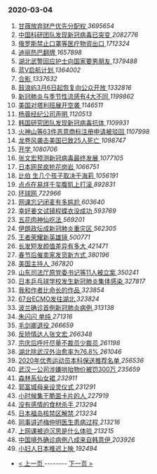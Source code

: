 ### 2020-03-04 
1. [ 甘薇放弃财产优先分配权 ](https://s.weibo.com/weibo?q=%23%E7%94%98%E8%96%87%E6%94%BE%E5%BC%83%E8%B4%A2%E4%BA%A7%E4%BC%98%E5%85%88%E5%88%86%E9%85%8D%E6%9D%83%23&Refer=top) *3695654*
1. [ 中国科研团队发现新冠病毒已突变 ](https://s.weibo.com/weibo?q=%23%E4%B8%AD%E5%9B%BD%E7%A7%91%E7%A0%94%E5%9B%A2%E9%98%9F%E5%8F%91%E7%8E%B0%E6%96%B0%E5%86%A0%E7%97%85%E6%AF%92%E5%B7%B2%E7%AA%81%E5%8F%98%23&Refer=top) *2082776*
1. [ 俄罗斯禁止口罩等医疗物资出口 ](https://s.weibo.com/weibo?q=%E4%BF%84%E7%BD%97%E6%96%AF%E7%A6%81%E6%AD%A2%E5%8F%A3%E7%BD%A9%E7%AD%89%E5%8C%BB%E7%96%97%E7%89%A9%E8%B5%84%E5%87%BA%E5%8F%A3&Refer=top) *1712324*
1. [ 迪丽热巴翻牌 ](https://s.weibo.com/weibo?q=%23%E8%BF%AA%E4%B8%BD%E7%83%AD%E5%B7%B4%E7%BF%BB%E7%89%8C%23&Refer=top) *1657898*
1. [ 湖北武警回应护士向国家要男朋友 ](https://s.weibo.com/weibo?q=%23%E6%B9%96%E5%8C%97%E6%AD%A6%E8%AD%A6%E5%9B%9E%E5%BA%94%E6%8A%A4%E5%A3%AB%E5%90%91%E5%9B%BD%E5%AE%B6%E8%A6%81%E7%94%B7%E6%9C%8B%E5%8F%8B%23&Refer=top) *1379488*
1. [ 蓝V启航计划 ](https://s.weibo.com/weibo?q=%23%E8%93%9DV%E5%90%AF%E8%88%AA%E8%AE%A1%E5%88%92%23&topic_ad=1&Refer=top) *1364002*
1. [ 合影 ](https://s.weibo.com/weibo?q=%E5%90%88%E5%BD%B1&Refer=top) *1337632*
1. [ 鼓浪屿3月6日起恢复向公众开放 ](https://s.weibo.com/weibo?q=%E9%BC%93%E6%B5%AA%E5%B1%BF3%E6%9C%886%E6%97%A5%E8%B5%B7%E6%81%A2%E5%A4%8D%E5%90%91%E5%85%AC%E4%BC%97%E5%BC%80%E6%94%BE&Refer=top) *1332816*
1. [ 新冠肺炎与季节性流感有4大不同 ](https://s.weibo.com/weibo?q=%E6%96%B0%E5%86%A0%E8%82%BA%E7%82%8E%E4%B8%8E%E5%AD%A3%E8%8A%82%E6%80%A7%E6%B5%81%E6%84%9F%E6%9C%894%E5%A4%A7%E4%B8%8D%E5%90%8C&Refer=top) *1199862*
1. [ 美国对塔利班展开空袭 ](https://s.weibo.com/weibo?q=%23%E7%BE%8E%E5%9B%BD%E5%AF%B9%E5%A1%94%E5%88%A9%E7%8F%AD%E5%B1%95%E5%BC%80%E7%A9%BA%E8%A2%AD%23&Refer=top) *1146511*
1. [ 杨蓉经纪公司声明 ](https://s.weibo.com/weibo?q=%23%E6%9D%A8%E8%93%89%E7%BB%8F%E7%BA%AA%E5%85%AC%E5%8F%B8%E5%A3%B0%E6%98%8E%23&Refer=top) *1120513*
1. [ 韩国研究团队发现新冠病毒抗体 ](https://s.weibo.com/weibo?q=%23%E9%9F%A9%E5%9B%BD%E7%A0%94%E7%A9%B6%E5%9B%A2%E9%98%9F%E5%8F%91%E7%8E%B0%E6%96%B0%E5%86%A0%E7%97%85%E6%AF%92%E6%8A%97%E4%BD%93%23&Refer=top) *1109931*
1. [ 火神山等63件恶意商标注册申请被驳回 ](https://s.weibo.com/weibo?q=%E7%81%AB%E7%A5%9E%E5%B1%B1%E7%AD%8963%E4%BB%B6%E6%81%B6%E6%84%8F%E5%95%86%E6%A0%87%E6%B3%A8%E5%86%8C%E7%94%B3%E8%AF%B7%E8%A2%AB%E9%A9%B3%E5%9B%9E&Refer=top) *1107998*
1. [ 龙卷风袭击美国已致25人死亡 ](https://s.weibo.com/weibo?q=%23%E9%BE%99%E5%8D%B7%E9%A3%8E%E8%A2%AD%E5%87%BB%E7%BE%8E%E5%9B%BD%E5%B7%B2%E8%87%B425%E4%BA%BA%E6%AD%BB%E4%BA%A1%23&Refer=top) *1098747*
1. [ 开学 ](https://s.weibo.com/weibo?q=%23%E5%BC%80%E5%AD%A6%23&Refer=top) *1080706*
1. [ 张文宏预测新冠病毒最终发展 ](https://s.weibo.com/weibo?q=%23%E5%BC%A0%E6%96%87%E5%AE%8F%E9%A2%84%E6%B5%8B%E6%96%B0%E5%86%A0%E7%97%85%E6%AF%92%E6%9C%80%E7%BB%88%E5%8F%91%E5%B1%95%23&Refer=top) *1077105*
1. [ 日本网民疯抢花岗岩 ](https://s.weibo.com/weibo?q=%23%E6%97%A5%E6%9C%AC%E7%BD%91%E6%B0%91%E7%96%AF%E6%8A%A2%E8%8A%B1%E5%B2%97%E5%B2%A9%23&Refer=top) *1066751*
1. [ 比伯 生几个孩子取决于海莉 ](https://s.weibo.com/weibo?q=%E6%AF%94%E4%BC%AF%20%E7%94%9F%E5%87%A0%E4%B8%AA%E5%AD%A9%E5%AD%90%E5%8F%96%E5%86%B3%E4%BA%8E%E6%B5%B7%E8%8E%89&Refer=top) *1056191*
1. [ 点点在易烊千玺腹肌上打滚 ](https://s.weibo.com/weibo?q=%23%E7%82%B9%E7%82%B9%E5%9C%A8%E6%98%93%E7%83%8A%E5%8D%83%E7%8E%BA%E8%85%B9%E8%82%8C%E4%B8%8A%E6%89%93%E6%BB%9A%23&Refer=top) *892831*
1. [ 环球网 ](https://s.weibo.com/weibo?q=%E7%8E%AF%E7%90%83%E7%BD%91&Refer=top) *722966*
1. [ 网课忘记闭麦有多尴尬 ](https://s.weibo.com/weibo?q=%23%E7%BD%91%E8%AF%BE%E5%BF%98%E8%AE%B0%E9%97%AD%E9%BA%A6%E6%9C%89%E5%A4%9A%E5%B0%B4%E5%B0%AC%23&Refer=top) *603640*
1. [ 幸好姜文试镜程蝶衣没成功 ](https://s.weibo.com/weibo?q=%23%E5%B9%B8%E5%A5%BD%E5%A7%9C%E6%96%87%E8%AF%95%E9%95%9C%E7%A8%8B%E8%9D%B6%E8%A1%A3%E6%B2%A1%E6%88%90%E5%8A%9F%23&Refer=top) *593769*
1. [ 五花肉神仙吃法 ](https://s.weibo.com/weibo?q=%23%E4%BA%94%E8%8A%B1%E8%82%89%E7%A5%9E%E4%BB%99%E5%90%83%E6%B3%95%23&Refer=top) *569201*
1. [ 伊朗政坛成新冠肺炎重灾区 ](https://s.weibo.com/weibo?q=%E4%BC%8A%E6%9C%97%E6%94%BF%E5%9D%9B%E6%88%90%E6%96%B0%E5%86%A0%E8%82%BA%E7%82%8E%E9%87%8D%E7%81%BE%E5%8C%BA&Refer=top) *562305*
1. [ 王者荣耀新英雄镜 ](https://s.weibo.com/weibo?q=%23%E7%8E%8B%E8%80%85%E8%8D%A3%E8%80%80%E6%96%B0%E8%8B%B1%E9%9B%84%E9%95%9C%23&Refer=top) *500771*
1. [ 长发短发颜值差异有多大 ](https://s.weibo.com/weibo?q=%23%E9%95%BF%E5%8F%91%E7%9F%AD%E5%8F%91%E9%A2%9C%E5%80%BC%E5%B7%AE%E5%BC%82%E6%9C%89%E5%A4%9A%E5%A4%A7%23&Refer=top) *421471*
1. [ 春节后催卖家发货新方式 ](https://s.weibo.com/weibo?q=%23%E6%98%A5%E8%8A%82%E5%90%8E%E5%82%AC%E5%8D%96%E5%AE%B6%E5%8F%91%E8%B4%A7%E6%96%B0%E6%96%B9%E5%BC%8F%23&Refer=top) *380196*
1. [ 美国主持人 ](https://s.weibo.com/weibo?q=%E7%BE%8E%E5%9B%BD%E4%B8%BB%E6%8C%81%E4%BA%BA&Refer=top) *367820*
1. [ 山东司法厅原党委书记等11人被立案 ](https://s.weibo.com/weibo?q=%E5%B1%B1%E4%B8%9C%E5%8F%B8%E6%B3%95%E5%8E%85%E5%8E%9F%E5%85%9A%E5%A7%94%E4%B9%A6%E8%AE%B0%E7%AD%8911%E4%BA%BA%E8%A2%AB%E7%AB%8B%E6%A1%88&Refer=top) *350241*
1. [ 日本乒乓球学校发生新冠肺炎集体感染 ](https://s.weibo.com/weibo?q=%E6%97%A5%E6%9C%AC%E4%B9%92%E4%B9%93%E7%90%83%E5%AD%A6%E6%A0%A1%E5%8F%91%E7%94%9F%E6%96%B0%E5%86%A0%E8%82%BA%E7%82%8E%E9%9B%86%E4%BD%93%E6%84%9F%E6%9F%93&Refer=top) *327817*
1. [ 我和作者比命长的作品 ](https://s.weibo.com/weibo?q=%23%E6%88%91%E5%92%8C%E4%BD%9C%E8%80%85%E6%AF%94%E5%91%BD%E9%95%BF%E7%9A%84%E4%BD%9C%E5%93%81%23&Refer=top) *323854*
1. [ 67台ECMO发往湖北 ](https://s.weibo.com/weibo?q=67%E5%8F%B0ECMO%E5%8F%91%E5%BE%80%E6%B9%96%E5%8C%97&Refer=top) *323824*
1. [ 波兰确诊首例新冠肺炎病例 ](https://s.weibo.com/weibo?q=%E6%B3%A2%E5%85%B0%E7%A1%AE%E8%AF%8A%E9%A6%96%E4%BE%8B%E6%96%B0%E5%86%A0%E8%82%BA%E7%82%8E%E7%97%85%E4%BE%8B&Refer=top) *313138*
1. [ 朱闪闪 单纯 ](https://s.weibo.com/weibo?q=%E6%9C%B1%E9%97%AA%E9%97%AA%20%E5%8D%95%E7%BA%AF&Refer=top) *271316*
1. [ 毛剑卿退役 ](https://s.weibo.com/weibo?q=%E6%AF%9B%E5%89%91%E5%8D%BF%E9%80%80%E5%BD%B9&Refer=top) *266659*
1. [ 反矫情达人张文宏 ](https://s.weibo.com/weibo?q=%23%E5%8F%8D%E7%9F%AB%E6%83%85%E8%BE%BE%E4%BA%BA%E5%BC%A0%E6%96%87%E5%AE%8F%23&Refer=top) *266348*
1. [ 宗庆后呼吁尽量不裁员少裁员 ](https://s.weibo.com/weibo?q=%E5%AE%97%E5%BA%86%E5%90%8E%E5%91%BC%E5%90%81%E5%B0%BD%E9%87%8F%E4%B8%8D%E8%A3%81%E5%91%98%E5%B0%91%E8%A3%81%E5%91%98&Refer=top) *261198*
1. [ 湖北除武汉外治愈率为76.8% ](https://s.weibo.com/weibo?q=%23%E6%B9%96%E5%8C%97%E9%99%A4%E6%AD%A6%E6%B1%89%E5%A4%96%E6%B2%BB%E6%84%88%E7%8E%87%E4%B8%BA76.8%25%23&Refer=top) *261046*
1. [ 2020年优秀运动员本科保送推荐名单 ](https://s.weibo.com/weibo?q=2020%E5%B9%B4%E4%BC%98%E7%A7%80%E8%BF%90%E5%8A%A8%E5%91%98%E6%9C%AC%E7%A7%91%E4%BF%9D%E9%80%81%E6%8E%A8%E8%8D%90%E5%90%8D%E5%8D%95&Refer=top) *256536*
1. [ 武汉一公司涉嫌哄抬物价被罚300万 ](https://s.weibo.com/weibo?q=%23%E6%AD%A6%E6%B1%89%E4%B8%80%E5%85%AC%E5%8F%B8%E6%B6%89%E5%AB%8C%E5%93%84%E6%8A%AC%E7%89%A9%E4%BB%B7%E8%A2%AB%E7%BD%9A300%E4%B8%87%23&Refer=top) *235659*
1. [ 森林系仙女裙 ](https://s.weibo.com/weibo?q=%23%E6%A3%AE%E6%9E%97%E7%B3%BB%E4%BB%99%E5%A5%B3%E8%A3%99%23&Refer=top) *232911*
1. [ 郭富城母亲设灵仪式 ](https://s.weibo.com/weibo?q=%E9%83%AD%E5%AF%8C%E5%9F%8E%E6%AF%8D%E4%BA%B2%E8%AE%BE%E7%81%B5%E4%BB%AA%E5%BC%8F&Refer=top) *231291*
1. [ 小时候集干脆面卡片的人 ](https://s.weibo.com/weibo?q=%23%E5%B0%8F%E6%97%B6%E5%80%99%E9%9B%86%E5%B9%B2%E8%84%86%E9%9D%A2%E5%8D%A1%E7%89%87%E7%9A%84%E4%BA%BA%23&Refer=top) *227919*
1. [ 没有感情的食材杀手 ](https://s.weibo.com/weibo?q=%E6%B2%A1%E6%9C%89%E6%84%9F%E6%83%85%E7%9A%84%E9%A3%9F%E6%9D%90%E6%9D%80%E6%89%8B&Refer=top) *213294*
1. [ 日本福岛核禁区解禁 ](https://s.weibo.com/weibo?q=%E6%97%A5%E6%9C%AC%E7%A6%8F%E5%B2%9B%E6%A0%B8%E7%A6%81%E5%8C%BA%E8%A7%A3%E7%A6%81&Refer=top) *213234*
1. [ 同事讲述梅仲明医生患病过程 ](https://s.weibo.com/weibo?q=%23%E5%90%8C%E4%BA%8B%E8%AE%B2%E8%BF%B0%E6%A2%85%E4%BB%B2%E6%98%8E%E5%8C%BB%E7%94%9F%E6%82%A3%E7%97%85%E8%BF%87%E7%A8%8B%23&Refer=top) *213216*
1. [ 上网课被迫沉思是什么体验 ](https://s.weibo.com/weibo?q=%23%E4%B8%8A%E7%BD%91%E8%AF%BE%E8%A2%AB%E8%BF%AB%E6%B2%89%E6%80%9D%E6%98%AF%E4%BB%80%E4%B9%88%E4%BD%93%E9%AA%8C%23&Refer=top) *213215*
1. [ 中国境外确诊病例八成来自韩意伊 ](https://s.weibo.com/weibo?q=%23%E4%B8%AD%E5%9B%BD%E5%A2%83%E5%A4%96%E7%A1%AE%E8%AF%8A%E7%97%85%E4%BE%8B%E5%85%AB%E6%88%90%E6%9D%A5%E8%87%AA%E9%9F%A9%E6%84%8F%E4%BC%8A%23&Refer=top) *203926*
1. [ 小妇人日本推迟上映 ](https://s.weibo.com/weibo?q=%23%E5%B0%8F%E5%A6%87%E4%BA%BA%E6%97%A5%E6%9C%AC%E6%8E%A8%E8%BF%9F%E4%B8%8A%E6%98%A0%23&Refer=top) *192494* 

- [ < 上一页 ](https://github.com/able8/weibo-hot-record/blob/master/2020-03-03.md) -------- [ 下一页 > ](https://github.com/able8/weibo-hot-record/blob/master/2020-03-05.md)